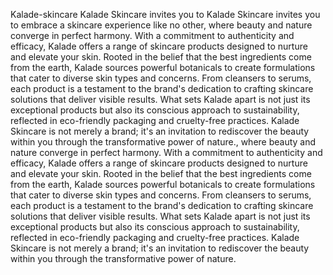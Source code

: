 Kalade-skincare
Kalade Skincare invites you to Kalade Skincare invites you to embrace a skincare
experience like no other, where beauty and nature converge in perfect harmony. With a commitment to authenticity and efficacy, Kalade offers a range of skincare products designed to nurture and elevate your skin. Rooted in the belief that the best ingredients come from the earth, Kalade sources powerful botanicals to create formulations that cater to diverse skin types and concerns. From cleansers to serums, each product is a testament to the brand's dedication to crafting skincare solutions that deliver visible results. What sets Kalade apart is not just its exceptional products but also its conscious approach to sustainability, reflected in eco-friendly packaging and cruelty-free practices. Kalade Skincare is not merely a brand; it's an invitation to rediscover the beauty within you through the transformative power of nature., where beauty and nature converge in perfect harmony. With a commitment to authenticity and efficacy, Kalade offers a range of skincare products designed to nurture and elevate your skin. Rooted in the belief that the best ingredients come from the earth, Kalade sources powerful botanicals to create formulations that cater to diverse skin types and concerns. From cleansers to serums, each product is a testament to the brand's dedication to crafting skincare solutions that deliver visible results. What sets Kalade apart is not just its exceptional products but also its conscious approach to sustainability, reflected in eco-friendly packaging and cruelty-free practices. Kalade Skincare is not merely a brand; it's an invitation to rediscover the beauty within you through the transformative power of nature.
